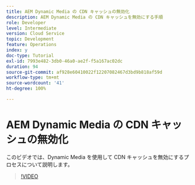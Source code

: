 ```yaml
---
title: AEM Dynamic Media の CDN キャッシュの無効化
description: AEM Dynamic Media の CDN キャッシュを無効にする手順
role: Developer
level: Intermediate
version: Cloud Service
topic: Development
feature: Operations
index: y
doc-type: Tutorial
exl-id: 7993e482-3db0-46a0-ae2f-f5a167ac02dc
duration: 94
source-git-commit: af928e60410022f12207082467d3bd9b818af59d
workflow-type: tm+mt
source-wordcount: '41'
ht-degree: 100%

---
```


# AEM Dynamic Media の CDN キャッシュの無効化

このビデオでは、Dynamic Media を使用して CDN キャッシュを無効にするプロセスについて説明します。

>[!VIDEO](https://video.tv.adobe.com/v/335457?quality=12&learn=on)

